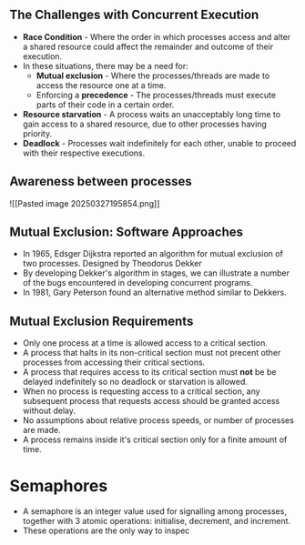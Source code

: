 ## The Challenges with Concurrent Execution

- **Race Condition** - Where the order in which processes access and alter a shared resource could affect the remainder and outcome of their execution. 
- In these situations, there may be a need for:
	- **Mutual exclusion** - Where the processes/threads are made to access the resource one at a time. 
	- Enforcing a **precedence** - The processes/threads must execute parts of their code in a certain order. 
- **Resource starvation** - A process waits an unacceptably long time to gain access to a shared resource, due to other processes having priority. 
- **Deadlock** - Processes wait indefinitely for each other, unable to proceed with their respective executions. 

## Awareness between processes

![[Pasted image 20250327195854.png]]

## Mutual Exclusion: Software Approaches

- In 1965, Edsger Dijkstra reported an algorithm for mutual exclusion of two processes. Designed by Theodorus Dekker
- By developing Dekker's algorithm in stages, we can illustrate a number of the bugs encountered in developing concurrent programs. 
- In 1981, Gary Peterson found an alternative method similar to Dekkers. 

## Mutual Exclusion Requirements

- Only one process at a time is allowed access to a critical section. 
- A process that halts in its non-critical section must not precent other processes from accessing their critical sections. 
- A process that requires access to its critical section must **not** be be delayed indefinitely so no deadlock or starvation is allowed. 
- When no process is requesting access to a critical section, any subsequent process that requests access should be granted access without delay. 
- No assumptions about relative process speeds, or number of processes are made.
- A process remains inside it's critical section only for a finite amount of time. 

# Semaphores

- A semaphore is an integer value used for signalling among processes, together with 3 atomic operations: initialise, decrement, and increment. 
- These operations are the only way to inspec